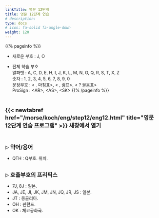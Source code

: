 ```yaml
---
linkTitle: 영문 12단계
title: 영문 12단계 연습
# description: 
type: docs
# icon: fa-solid fa-angle-down
weight: 120
---
```


{{% pageinfo %}}

* 새로운 부호 : J, O

* 전체 학습 부호<br>
알파벳 : A, C, D, E, H, I, J, K, L, M, N, O, Q, R, S, T, X, Z<br>
숫자 : 1, 2, 3, 4, 5, 6, 7, 8, 9, 0<br>
문장부호 : < . 마침표>, < , 쉼표>, < ? 물음표><br>
ProSign : &lt;AR&gt;, &lt;AS&gt;, &lt;SK&gt;
{{% /pageinfo %}}

<br>

<b><span style="font-size:130%">{{< newtabref href="/morse/koch/eng/step12/eng12.html" title="영문 12단계 연습 프로그램" >}} 새창에서 열기</span></b>

<br>

▷ <b><span style="font-size:130%">약어/용어</span></b>
- QTH : Q부호. 위치.
<br><br>

▷ <b><span style="font-size:130%">호출부호의 프리픽스</span></b>
- 7J, 8J : 일본.
- JA, JE, JI, JK, JM, JN, JQ, JR, JS : 일본.
- JT : 몽골리아.
- OH : 핀란드.
- OK : 체코공화국.
